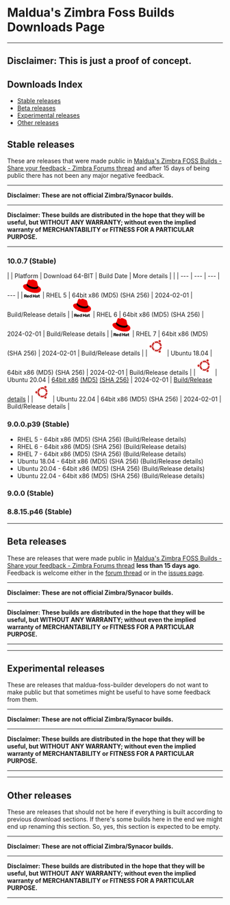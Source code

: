 # Maldua's Zimbra Foss Builds Downloads Page
---

**Disclaimer: This is just a proof of concept.**
---

## Downloads Index

- [Stable releases](#stable-releases)
- [Beta releases](#beta-releases)
- [Experimental releases](#experimental-releases)
- [Other releases](#other-releases)

## Stable releases

These are releases that were made public in [Maldua's Zimbra FOSS Builds - Share your feedback - Zimbra Forums thread](https://forums.zimbra.org/viewtopic.php?t=72655) and after 15 days of being public there has not been any major negative feedback.

---

**Disclaimer: These are not official Zimbra/Synacor builds.**

---

**Disclaimer: These builds are distributed in the hope that they will be useful, but WITHOUT ANY WARRANTY; without even the implied warranty of MERCHANTABILITY or FITNESS FOR A PARTICULAR PURPOSE.**

---

### 10.0.7 (Stable)

| | Platform | Download 64-BIT | Build Date | More details |
| | --- | --- | --- | --- |
|![RedHat icon](images/redhat.png) | RHEL 5 | 64bit x86 (MD5) (SHA 256) | 2024-02-01 | Build/Release details |
|![RedHat icon](images/redhat.png) | RHEL 6 | 64bit x86 (MD5) (SHA 256) | 2024-02-01 | Build/Release details |
|![RedHat icon](images/redhat.png) | RHEL 7 | 64bit x86 (MD5) (SHA 256) | 2024-02-01 | Build/Release details |
|![Ubuntu icon](images/ubuntu.png) | Ubuntu 18.04 | 64bit x86 (MD5) (SHA 256) | 2024-02-01 | Build/Release details |
|![Ubuntu icon](images/ubuntu.png) | Ubuntu 20.04 | [64bit x86](https://github.com/maldua/zimbra-foss-builder/releases/download/zimbra-foss-build-ubuntu-20.04%2F10.0.7/zcs-10.0.7_GA-10.0.7-maldua_1000.UBUNTU20_64.20240322145629.tgz) [(MD5)](https://github.com/maldua/zimbra-foss-builder/releases/download/zimbra-foss-build-ubuntu-20.04%2F10.0.7/zcs-10.0.7_GA-10.0.7-maldua_1000.UBUNTU20_64.20240322145629.tgz.md5) [(SHA 256)](https://github.com/maldua/zimbra-foss-builder/releases/download/zimbra-foss-build-ubuntu-20.04%2F10.0.7/zcs-10.0.7_GA-10.0.7-maldua_1000.UBUNTU20_64.20240322145629.tgz.sha256) | 2024-02-01 | [Build/Release details](https://github.com/maldua/zimbra-foss-builder/releases/tag/zimbra-foss-build-ubuntu-20.04%2F10.0.7) |
|![Ubuntu icon](images/ubuntu.png) | Ubuntu 22.04 | 64bit x86 (MD5) (SHA 256) | 2024-02-01 | Build/Release details |

### 9.0.0.p39 (Stable)

- RHEL 5 - 64bit x86 (MD5) (SHA 256) (Build/Release details)
- RHEL 6 - 64bit x86 (MD5) (SHA 256) (Build/Release details)
- RHEL 7 - 64bit x86 (MD5) (SHA 256) (Build/Release details)
- Ubuntu 18.04 - 64bit x86 (MD5) (SHA 256) (Build/Release details)
- Ubuntu 20.04 - 64bit x86 (MD5) (SHA 256) (Build/Release details)
- Ubuntu 22.04 - 64bit x86 (MD5) (SHA 256) (Build/Release details)

### 9.0.0 (Stable)
### 8.8.15.p46 (Stable)

---

## Beta releases

These are releases that were made public in [Maldua's Zimbra FOSS Builds - Share your feedback - Zimbra Forums thread](https://forums.zimbra.org/viewtopic.php?t=72655) **less than 15 days ago**. Feedback is welcome either in the [forum thread](https://forums.zimbra.org/viewtopic.php?t=72655) or in the [issues page](https://github.com/maldua/zimbra-foss-builder/issues).

---

**Disclaimer: These are not official Zimbra/Synacor builds.**

---

**Disclaimer: These builds are distributed in the hope that they will be useful, but WITHOUT ANY WARRANTY; without even the implied warranty of MERCHANTABILITY or FITNESS FOR A PARTICULAR PURPOSE.**

---

---

## Experimental releases

These are releases that maldua-foss-builder developers do not want to make public but that sometimes might be useful to have some feedback from them.

---

**Disclaimer: These are not official Zimbra/Synacor builds.**

---

**Disclaimer: These builds are distributed in the hope that they will be useful, but WITHOUT ANY WARRANTY; without even the implied warranty of MERCHANTABILITY or FITNESS FOR A PARTICULAR PURPOSE.**

---

---

## Other releases

These are releases that should not be here if everything is built according to previous download sections. If there's some builds here in the end we might end up renaming this section. So, yes, this section is expected to be empty.

---

**Disclaimer: These are not official Zimbra/Synacor builds.**

---

**Disclaimer: These builds are distributed in the hope that they will be useful, but WITHOUT ANY WARRANTY; without even the implied warranty of MERCHANTABILITY or FITNESS FOR A PARTICULAR PURPOSE.**

---
